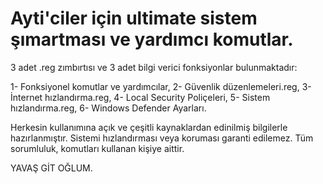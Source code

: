 # Ayti'ciler için ultimate sistem şımartması ve yardımcı komutlar.

3 adet .reg zımbırtısı ve 3 adet bilgi verici fonksiyonlar bulunmaktadır:

1- Fonksiyonel komutlar ve yardımcılar,
2- Güvenlik düzenlemeleri.reg,
3- İnternet hızlandırma.reg,
4- Local Security Poliçeleri,
5- Sistem hızlandırma.reg,
6- Windows Defender Ayarları.

Herkesin kullanımına açık ve çeşitli kaynaklardan edinilmiş bilgilerle hazırlanmıştır. Sistemi hızlandırması veya koruması garanti edilemez. Tüm sorumluluk, komutları kullanan kişiye aittir.

YAVAŞ GİT OĞLUM.
